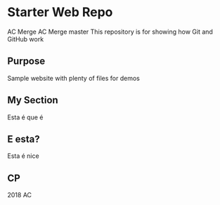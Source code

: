 # Starter Web Repo

AC Merge
AC Merge master
This repository is for showing how Git and GitHub work

## Purpose

Sample website with plenty of files for demos

## My Section

Esta é que é

## E esta?

Esta é nice

## CP

2018 AC
